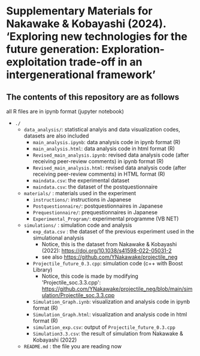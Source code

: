 # Supplementary Materials for Nakawake & Kobayashi (2024). ‘Exploring new technologies for the future generation: Exploration-exploitation trade-off in an intergenerational framework’
## The contents of this repository are as follows

all R files are in ipynb format (jupyter notebook)

+ `./`
    + `data_analysis/`: statistical analyis and data visualization codes, datasets are also included
        + `main_analysis.ipynb`: data analysis code in ipynb format (R)
        + `main_analysis.html`: data analysis code in html format (R)
        + `Revised_main_analysis.ipynb`: revised data analysis code (after receiving peer-review comments) in ipynb format (R)
        + `Revised_main_analysis.html`: revised data analysis code (after receiving peer-review comments)  in HTML format (R)
        + `maindata.csv`: the experimental dataset 
        + `maindata.csv`: the dataset of the postquestionnaire 
    +  `materials/` : materials used in the experiment
        + `instructions/`: instructions in Japanese
        + `Postquestionnaire/`: postquestionnaires in Japanese
        + `Prequestionnaire/`: prequestionnaires in Japanese
        + `Experimental_Program/`: experimental programme (VB NET)
    +  `simulations/` : simulation code and analysis
         + `exp_data.csv` : the dataset of the previous experiment used in the simulational analysis
            + Notice, this is the dataset from Nakawake & Kobayashi (2022): https://doi.org/10.1038/s41598-022-05031-2
            + see also https://github.com/YNakawake/projectile_neg
        + `Projectile_future_0.3.cpp`: simulation code (c++ with Boost Library)
            + Notice, this code is made by modifying 'Projectile_soc.3.3.cpp': https://github.com/YNakawake/projectile_neg/blob/main/simulation/Projectile_soc.3.3.cpp
        + `Simulation_Graph.iynb`: visualization and analysis code in ipynb format (R)
        + `Simulation_Graph.html`: visualization and analysis code in html format (R)
        + `simulation_exp.csv`: output of `Projectile_future_0.3.cpp`
        + `Simulation3.3.csv`: the result of simulation from Nakawake & Kobayashi (2022)
    + `README.md` : the file you are reading now
